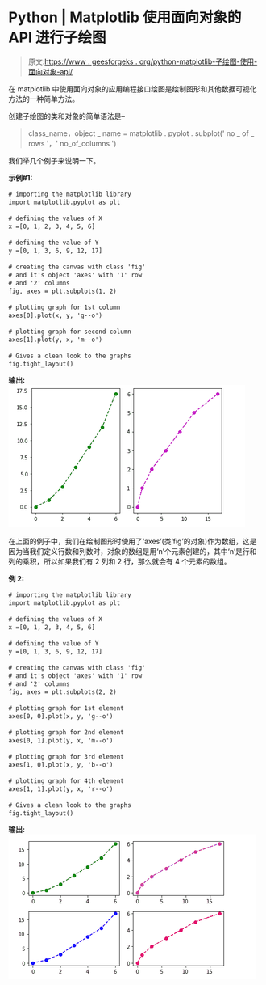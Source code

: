 # Python | Matplotlib 使用面向对象的 API 进行子绘图

> 原文:[https://www . geesforgeks . org/python-matplotlib-子绘图-使用-面向对象-api/](https://www.geeksforgeeks.org/python-matplotlib-sub-plotting-using-object-oriented-api/)

在 matplotlib 中使用面向对象的应用编程接口绘图是绘制图形和其他数据可视化方法的一种简单方法。

创建子绘图的类和对象的简单语法是–

> class_name，object _ name = matplotlib . pyplot . subplot(' no _ of _ rows '，' no_of_columns ')

我们举几个例子来说明一下。

**示例#1:**

```
# importing the matplotlib library
import matplotlib.pyplot as plt

# defining the values of X
x =[0, 1, 2, 3, 4, 5, 6]

# defining the value of Y
y =[0, 1, 3, 6, 9, 12, 17]

# creating the canvas with class 'fig'
# and it's object 'axes' with '1' row 
# and '2' columns
fig, axes = plt.subplots(1, 2)

# plotting graph for 1st column
axes[0].plot(x, y, 'g--o')

# plotting graph for second column
axes[1].plot(y, x, 'm--o')

# Gives a clean look to the graphs
fig.tight_layout()
```

**输出:**
![](img/d37aa2968dd8e05172bb77cc3a0e076a.png)

在上面的例子中，我们在绘制图形时使用了‘axes’(类‘fig’的对象)作为数组，这是因为当我们定义行数和列数时，对象的数组是用‘n’个元素创建的，其中‘n’是行和列的乘积，所以如果我们有 2 列和 2 行，那么就会有 4 个元素的数组。

**例 2:**

```
# importing the matplotlib library
import matplotlib.pyplot as plt

# defining the values of X
x =[0, 1, 2, 3, 4, 5, 6]

# defining the value of Y
y =[0, 1, 3, 6, 9, 12, 17]

# creating the canvas with class 'fig'
# and it's object 'axes' with '1' row 
# and '2' columns
fig, axes = plt.subplots(2, 2)

# plotting graph for 1st element
axes[0, 0].plot(x, y, 'g--o')

# plotting graph for 2nd element
axes[0, 1].plot(y, x, 'm--o')

# plotting graph for 3rd element
axes[1, 0].plot(x, y, 'b--o')

# plotting graph for 4th element
axes[1, 1].plot(y, x, 'r--o')

# Gives a clean look to the graphs
fig.tight_layout()
```

**输出:**
![](img/dc0031a6dd03a905985f5d89fd8871db.png)